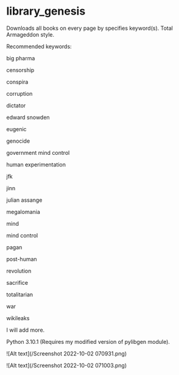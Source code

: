 # library_genesis
Downloads all books on every page by specifies keyword(s). Total Armageddon style.

Recommended keywords:

big pharma

censorship

conspira

corruption

dictator

edward snowden

eugenic

genocide

government mind control

human experimentation

jfk

jinn

julian assange

megalomania

mind

mind control

pagan

post-human

revolution

sacrifice

totalitarian

war

wikileaks

I will add more.

Python 3.10.1
(Requires my modified version of pylibgen module).

![Alt text](/Screenshot 2022-10-02 070931.png)

![Alt text](/Screenshot 2022-10-02 071003.png)


